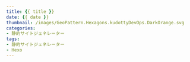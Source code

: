 ```yaml
---
title: {{ title }}
date: {{ date }}
thumbnail: /images/GeoPattern.Hexagons.kudottyDevOps.DarkOrange.svg
categories:
- 静的サイトジェネレーター
tags:
- 静的サイトジェネレーター
- Hexo
---
```

  
